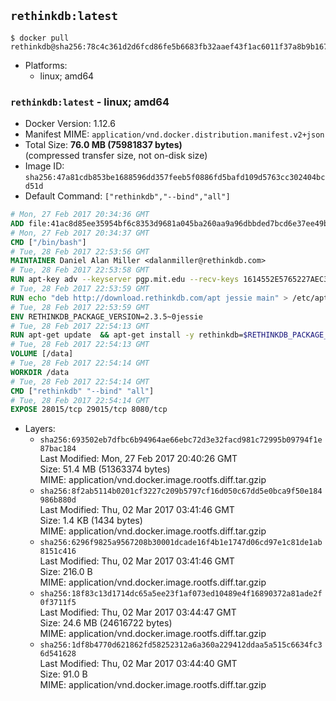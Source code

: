 ## `rethinkdb:latest`

```console
$ docker pull rethinkdb@sha256:78c4c361d2d6fcd86fe5b6683fb32aaef43f1ac6011f37a8b9b167d922ee8c8e
```

-	Platforms:
	-	linux; amd64

### `rethinkdb:latest` - linux; amd64

-	Docker Version: 1.12.6
-	Manifest MIME: `application/vnd.docker.distribution.manifest.v2+json`
-	Total Size: **76.0 MB (75981837 bytes)**  
	(compressed transfer size, not on-disk size)
-	Image ID: `sha256:47a81cdb853be1688596dd357feeb5f0886fd5bafd109d5763cc302404bcd51d`
-	Default Command: `["rethinkdb","--bind","all"]`

```dockerfile
# Mon, 27 Feb 2017 20:34:36 GMT
ADD file:41ac8d85ee35954bf6c8353d9681a045ba260aa9a96dbbded7bcd6e37ee49bea in / 
# Mon, 27 Feb 2017 20:34:37 GMT
CMD ["/bin/bash"]
# Tue, 28 Feb 2017 22:53:56 GMT
MAINTAINER Daniel Alan Miller <dalanmiller@rethinkdb.com>
# Tue, 28 Feb 2017 22:53:58 GMT
RUN apt-key adv --keyserver pgp.mit.edu --recv-keys 1614552E5765227AEC39EFCFA7E00EF33A8F2399
# Tue, 28 Feb 2017 22:53:59 GMT
RUN echo "deb http://download.rethinkdb.com/apt jessie main" > /etc/apt/sources.list.d/rethinkdb.list
# Tue, 28 Feb 2017 22:53:59 GMT
ENV RETHINKDB_PACKAGE_VERSION=2.3.5~0jessie
# Tue, 28 Feb 2017 22:54:13 GMT
RUN apt-get update 	&& apt-get install -y rethinkdb=$RETHINKDB_PACKAGE_VERSION 	&& rm -rf /var/lib/apt/lists/*
# Tue, 28 Feb 2017 22:54:13 GMT
VOLUME [/data]
# Tue, 28 Feb 2017 22:54:14 GMT
WORKDIR /data
# Tue, 28 Feb 2017 22:54:14 GMT
CMD ["rethinkdb" "--bind" "all"]
# Tue, 28 Feb 2017 22:54:14 GMT
EXPOSE 28015/tcp 29015/tcp 8080/tcp
```

-	Layers:
	-	`sha256:693502eb7dfbc6b94964ae66ebc72d3e32facd981c72995b09794f1e87bac184`  
		Last Modified: Mon, 27 Feb 2017 20:40:26 GMT  
		Size: 51.4 MB (51363374 bytes)  
		MIME: application/vnd.docker.image.rootfs.diff.tar.gzip
	-	`sha256:8f2ab5114b0201cf3227c209b5797cf16d050c67dd5e0bca9f50e184986b880d`  
		Last Modified: Thu, 02 Mar 2017 03:41:46 GMT  
		Size: 1.4 KB (1434 bytes)  
		MIME: application/vnd.docker.image.rootfs.diff.tar.gzip
	-	`sha256:6296f9825a9567208b30001dcade16f4b1e1747d06cd97e1c81de1ab8151c416`  
		Last Modified: Thu, 02 Mar 2017 03:41:46 GMT  
		Size: 216.0 B  
		MIME: application/vnd.docker.image.rootfs.diff.tar.gzip
	-	`sha256:18f83c13d1714dc65a5ee23f1af073ed10489e4f16890372a81ade2f0f3711f5`  
		Last Modified: Thu, 02 Mar 2017 03:44:47 GMT  
		Size: 24.6 MB (24616722 bytes)  
		MIME: application/vnd.docker.image.rootfs.diff.tar.gzip
	-	`sha256:1df8b4770d621862fd58252312a6a360a229412ddaa5a515c6634fc36d541628`  
		Last Modified: Thu, 02 Mar 2017 03:44:40 GMT  
		Size: 91.0 B  
		MIME: application/vnd.docker.image.rootfs.diff.tar.gzip
